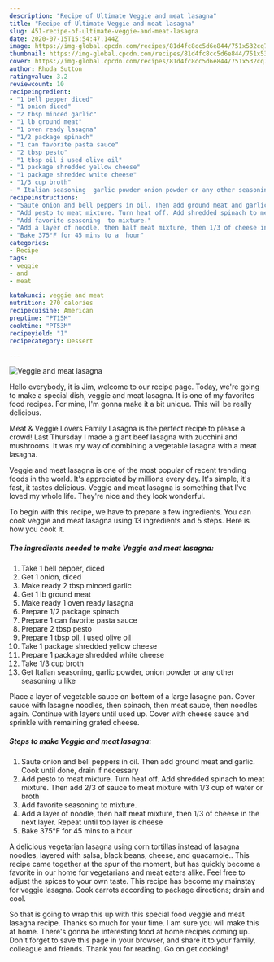 ```yaml
---
description: "Recipe of Ultimate Veggie and meat lasagna"
title: "Recipe of Ultimate Veggie and meat lasagna"
slug: 451-recipe-of-ultimate-veggie-and-meat-lasagna
date: 2020-07-15T15:54:47.144Z
image: https://img-global.cpcdn.com/recipes/81d4fc8cc5d6e844/751x532cq70/veggie-and-meat-lasagna-recipe-main-photo.jpg
thumbnail: https://img-global.cpcdn.com/recipes/81d4fc8cc5d6e844/751x532cq70/veggie-and-meat-lasagna-recipe-main-photo.jpg
cover: https://img-global.cpcdn.com/recipes/81d4fc8cc5d6e844/751x532cq70/veggie-and-meat-lasagna-recipe-main-photo.jpg
author: Rhoda Sutton
ratingvalue: 3.2
reviewcount: 10
recipeingredient:
- "1 bell pepper diced"
- "1 onion diced"
- "2 tbsp minced garlic"
- "1 lb ground meat"
- "1 oven ready lasagna"
- "1/2 package spinach"
- "1 can favorite pasta sauce"
- "2 tbsp pesto"
- "1 tbsp oil i used olive oil"
- "1 package shredded yellow cheese"
- "1 package shredded white cheese"
- "1/3 cup broth"
- " Italian seasoning  garlic powder onion powder or any other seasoning u like"
recipeinstructions:
- "Saute onion and bell peppers in oil. Then add ground meat and garlic. Cook until done, drain if necessary"
- "Add pesto to meat mixture. Turn heat off. Add shredded spinach to meat mixture.  Then add 2/3 of sauce to meat mixture with 1/3 cup of water or broth"
- "Add favorite seasoning  to mixture."
- "Add a layer of noodle, then half meat mixture, then 1/3 of cheese in the next layer.  Repeat until top layer is cheese"
- "Bake 375°F for 45 mins to a  hour"
categories:
- Recipe
tags:
- veggie
- and
- meat

katakunci: veggie and meat 
nutrition: 270 calories
recipecuisine: American
preptime: "PT15M"
cooktime: "PT53M"
recipeyield: "1"
recipecategory: Dessert

---
```



![Veggie and meat lasagna](https://img-global.cpcdn.com/recipes/81d4fc8cc5d6e844/751x532cq70/veggie-and-meat-lasagna-recipe-main-photo.jpg)

Hello everybody, it is Jim, welcome to our recipe page. Today, we're going to make a special dish, veggie and meat lasagna. It is one of my favorites food recipes. For mine, I'm gonna make it a bit unique. This will be really delicious.

Meat &amp; Veggie Lovers Family Lasagna is the perfect recipe to please a crowd! Last Thursday I made a giant beef lasagna with zucchini and mushrooms. It was my way of combining a vegetable lasagna with a meat lasagna.

Veggie and meat lasagna is one of the most popular of recent trending foods in the world. It's appreciated by millions every day. It's simple, it's fast, it tastes delicious. Veggie and meat lasagna is something that I've loved my whole life. They're nice and they look wonderful.


To begin with this recipe, we have to prepare a few ingredients. You can cook veggie and meat lasagna using 13 ingredients and 5 steps. Here is how you cook it.

<!--inarticleads1-->

##### The ingredients needed to make Veggie and meat lasagna:

1. Take 1 bell pepper, diced
1. Get 1 onion, diced
1. Make ready 2 tbsp minced garlic
1. Get 1 lb ground meat
1. Make ready 1 oven ready lasagna
1. Prepare 1/2 package spinach
1. Prepare 1 can favorite pasta sauce
1. Prepare 2 tbsp pesto
1. Prepare 1 tbsp oil, i used olive oil
1. Take 1 package shredded yellow cheese
1. Prepare 1 package shredded white cheese
1. Take 1/3 cup broth
1. Get  Italian seasoning,  garlic powder, onion powder or any other seasoning u like


Place a layer of vegetable sauce on bottom of a large lasagne pan. Cover sauce with lasagne noodles, then spinach, then meat sauce, then noodles again. Continue with layers until used up. Cover with cheese sauce and sprinkle with remaining grated cheese. 

<!--inarticleads2-->

##### Steps to make Veggie and meat lasagna:

1. Saute onion and bell peppers in oil. Then add ground meat and garlic. Cook until done, drain if necessary
1. Add pesto to meat mixture. Turn heat off. Add shredded spinach to meat mixture.  Then add 2/3 of sauce to meat mixture with 1/3 cup of water or broth
1. Add favorite seasoning  to mixture.
1. Add a layer of noodle, then half meat mixture, then 1/3 of cheese in the next layer.  Repeat until top layer is cheese
1. Bake 375°F for 45 mins to a  hour


A delicious vegetarian lasagna using corn tortillas instead of lasagna noodles, layered with salsa, black beans, cheese, and guacamole.. This recipe came together at the spur of the moment, but has quickly become a favorite in our home for vegetarians and meat eaters alike. Feel free to adjust the spices to your own taste. This recipe has become my mainstay for veggie lasagna. Cook carrots according to package directions; drain and cool. 

So that is going to wrap this up with this special food veggie and meat lasagna recipe. Thanks so much for your time. I am sure you will make this at home. There's gonna be interesting food at home recipes coming up. Don't forget to save this page in your browser, and share it to your family, colleague and friends. Thank you for reading. Go on get cooking!
